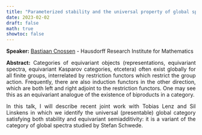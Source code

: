 ```yaml
---
title: "Parameterized stability and the universal property of global spectra"
date: 2023-02-02
draft: false
math: true
showtoc: false
---
```


**Speaker:** [Bastiaan Cnossen](https://www.hcm.uni-bonn.de/people/phd-students/profile/bastiaan-cnossen/) - Hausdorff Research Institute for Mathematics

**Abstract:** Categories of equivariant objects (representations, equivariant spectra, equivariant Kasparov categories, etcetera) often exist globally for all finite groups, interrelated by restriction functors which restrict the group action. Frequently, there are also induction​ functors in the other direction, which are both left and right adjoint to the restriction functors. One may see this as an equivariant analogue of the existence of biproducts in a category.

In this talk, I will describe recent joint work with Tobias Lenz and Sil Linskens in which we identify the universal (presentable) global category satisfying both stability and equivariant semiadditivity: it is a variant of the category of global spectra studied by Stefan Schwede.


<style>body {text-align: justify}</style>